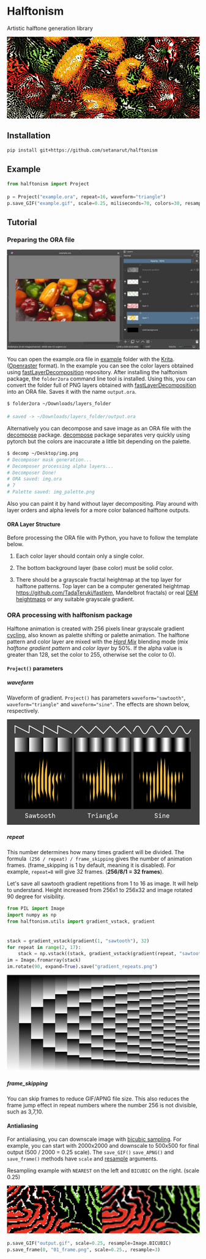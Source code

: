 # Halftonism

Artistic halftone generation library

![Krita ORA Screenshot](./example/example.gif)


## Installation

```shell
pip install git+https://github.com/setanarut/halftonism
```

## Example

```python
from halftonism import Project

p = Project("example.ora", repeat=16, waveform="triangle")
p.save_GIF("example.gif", scale=0.25, miliseconds=70, colors=30, resample=3)
```

## Tutorial

### Preparing the ORA file

![Krita ORA Screenshot](./assets/krita_ORA_SS.jpg)

You can open the example.ora file in [example](./example/) folder with the [Krita](https://docs.krita.org/en/general_concepts/file_formats/file_ora.html). ([Openraster](https://www.openraster.org/) format). In the example you can see the color layers obtained using [fastLayerDecomposition](https://github.com/CraGL/fastLayerDecomposition) repository. After installing the halftonism package, the `folder2ora` command line tool is installed. Using this, you can convert the folder full of PNG layers obtained with [fastLayerDecomposition](https://github.com/CraGL/fastLayerDecomposition) into an ORA file. Saves it with the name `output.ora`.

```bash
$ folder2ora ~/Downloads/layers_folder

# saved -> ~/Downloads/layers_folder/output.ora
```

Alternatively you can decompose and save image as an ORA file with the [decompose](https://github.com/setanarut/decompose) package. [decompose](https://github.com/setanarut/decompose) package separates very quickly using pytorch but the colors are  inaccurate a little bit depending on the palette. 

```bash
$ decomp ~/Desktop/img.png
# Decomposer mask generation...
# Decomposer processing alpha layers...
# Decomposer Done!
# ORA saved: img.ora
# 7
# Palette saved: img_palette.png
```

Also you can paint it by hand without layer decompositing. Play around with layer orders and alpha levels for a more color balanced halftone outputs.  

#### ORA Layer Structure

Before processing the ORA file with Python, you have to follow the template below.

1. Each color layer should contain only a single color.

2. The bottom background layer (base color) must be solid color.

3. There should be a grayscale fractal heightmap at the top layer for halftone patterns. Top layer can be a computer generated heightmap https://github.com/TadaTeruki/fastlem, Mandelbrot fractals) or real [DEM heightmaps](https://tangrams.github.io/heightmapper/) or any suitable grayscale gradient.  


### ORA processing with halftonism package

Halftone animation is created with 256 pixels linear grayscale gradient [cycling](https://en.wikipedia.org/wiki/Color_cycling), also known as palette shifting or palette animation. The halftone pattern and color layer are mixed with the [*Hard Mix*]([https://](http://www.simplefilter.de/en/basics/mixmods.html)) blending mode (mix *halftone gradient pattern* and *color layer* by 50%. If the alpha value is greater than 128, set the color to 255, otherwise set the color to 0).  

#### `Project()` parameters

##### waveform

Waveform of gradient. `Project()` has parameters `waveform="sawtooth"`, `waveform="triangle"` and `waveform="sine"`. The effects are shown below, respectively.

![downsample](./assets/waveforms.png)

##### repeat

This number determines how many times gradient will be divided. The formula` (256 / repeat) / frame_skipping` gives the number of animation frames. (frame_skipping is 1 by default, meaning it is disabled). For example, `repeat=8` will give 32 frames. (**256/8/1 = 32 frames**).

Let's save all sawtooth gradient repetitions from 1 to 16 as image. It will help to understand. Height increased from 256x1 to 256x32 and image rotated 90 degree for visibility.

```python
from PIL import Image
import numpy as np
from halftonism.utils import gradient_vstack, gradient


stack = gradient_vstack(gradient(1, "sawtooth"), 32)
for repeat in range(2, 17):
    stack = np.vstack((stack, gradient_vstack(gradient(repeat, "sawtooth"), 32)))
im = Image.fromarray(stack)
im.rotate(90, expand=True).save("gradient_repeats.png")

```

![Gradient repeats 1-16 ](./assets/gradient_repeats.png)

##### frame_skipping

You can skip frames to reduce GIF/APNG file size. This also reduces the frame jump effect in repeat numbers where the number 256 is not divisible, such as 3,7,10.

#### Antialiasing

For antialiasing, you can downscale image with [bicubic sampling](https://pillow.readthedocs.io/en/stable/handbook/concepts.html#PIL.Image.Resampling.BICUBIC). For example, you can start with 2000x2000 and downscale to 500x500 for final output (500 / 2000 = 0.25 scale). The `save_GIF()` `save_APNG()` and `save_frame()` methods have `scale` and [resample](https://pillow.readthedocs.io/en/stable/handbook/concepts.html#PIL.Image.Resampling.BICUBIC) arguments. 

Resampling example with `NEAREST` on the left and `BICUBIC` on the right. (scale 0.25)

![downsample](./assets/downsample.png)

```python
p.save_GIF("output.gif", scale=0.25, resample=Image.BICUBIC)
p.save_frame(0, "01_frame.png", scale=0.25., resample=3)
```
